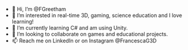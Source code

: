 - 👋 Hi, I’m @FGreetham
- 👀 I’m interested in real-time 3D, gaming, science education and I love learning!
- 🌱 I’m currently learning C# and am using Unity.
- 💞️ I’m looking to collaborate on games and educational projects.
- 📫 Reach me on LinkedIn or on Instagram @FrancescaG3D

<!---
FGreetham/FGreetham is a ✨ special ✨ repository because its `README.md` (this file) appears on your GitHub profile.
You can click the Preview link to take a look at your changes.
--->
